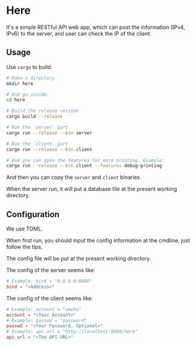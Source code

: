 # Here

It's a simple RESTful API web app, which can post the information (IPv4, IPv6) to the server, and user can check the IP of the client.

## Usage

Use `cargo` to build.

```bash
# Make a directory
mkdir here

# And go inside.
cd here

# Build the release version
cargo build --release

# Run the `server` part
cargo run --release --bin server

# Run the `client` part
cargo run --release --bin client

# And you can open the features for more printing. Example:
cargo run --release --bin client --features debug-printing
```

And then you can copy the `server` and `client` binaries.

When the server run, it will put a database file at the present working directory.

## Configuration

We use TOML.

When first run, you should input the config information at the cmdline,
just follow the tips.

The config file will be put at the present working directory.

The config of the server seems like:

```toml
# Example: bind = "0.0.0.0:8080"
bind = "<Address>"
```

The config of the client seems like:

```toml
# Example: account = "umoho"
account = "<Your Account>"
# Example: passwd = "password"
passwd = "<Your Password, Optional>"
# Example: api_url = "http://localhost:8080/here"
api_url = "<The API URL>"
```
